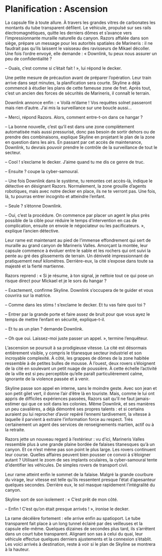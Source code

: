 # Planification : Ascension

La capsule file à toute allure. À travers les grandes vitres de carbonates les montants du tube transparent défilent. Le véhicule, propulsé sur ses rails électromagnétiques, quitte les derniers dômes et s’avance vers l’impressionnante muraille naturelle du canyon. Razors affalée dans son siège, prépare un message pour les autorités spatiales de Marineris : il ne faudrait pas qu’ils laissent le vaisseau des ravisseurs de Mikael décoller. Une fois l’ordre envoyé, elle demande : « Downlink, tu peux nous assurer un peu de confidentialité ?

– Ouais, c’est comme si c’était fait ! », lui répond le decker.

Une petite mesure de précaution avant de préparer l’opération. Leur train arrive dans sept minutes, la planification sera courte. Skyline a déjà commencé à étudier les plans de cette fameuse zone de fret. Après tout, c’est un ancien des forces de sécurités de Marineris, il connaît le terrain.

Downlink annonce enfin : « Voilà m’dame ! Vos requêtes solnet passeront mais rien d’autre. J’ai mis la surveillance sur une boucle aussi…

– Merci, répond Razors. Alors, comment entre-t-on dans ce hangar ?

– La bonne nouvelle, c’est qu’il est dans une zone complètement automatisée mais aussi pressurisé, donc pas besoin de sortir dehors ou de prendre des combinaisons, explique Skyline en projetant le plan de la zone en question dans les airs. En passant par cet accès de maintenance, Downlink, tu devrais pouvoir prendre le contrôle de la surveillance de tout le secteur.

– Cool ! s’exclame le decker. J’aime quand tu me dis ce genre de truc.

– Ensuite ? coupe la cyber-samouraï.

– Une fois Downlink dans le système, tu remontes cet accès-là, indique le détective en désignant Razors. Normalement, la zone grouille d’agents robotiques, mais avec notre decker en place, ils ne te verront pas. Une fois, là, tu pourras entrer incognito et atteindre l’enfant.

– Seule ? s’étonne Downlink.

– Oui, c’est la procédure. On commence par placer un agent le plus près possible de la cible pour réduire le temps d’intervention en cas de complication, ensuite on envoie le négociateur ou les pacificateurs. », explique l’ancien détective.

Leur rame est maintenant au pied de l’immense effondrement qui sert de muraille au grand canyon de Marineris Valles. Amorçant la montée, leur capsule commence à évoluer entre le sable et les rochers qui ont suivi la pente au gré des glissements de terrain. Un dénivelé impressionnant de pratiquement neuf kilomètres. Derrière-eux, la cité s’expose dans toute sa majesté et la fierté martienne.

Razors reprend : « Si je résume, à ton signal, je nettoie tout ce qui pose un risque direct pour Mickael et je le sors du hangar ?

– Exactement, confirme Skyline. Downlink s’occupera de te guider et vous couvrira sur la matrice.

– Comme dans les stims ! s’exclame le decker. Et tu vas faire quoi toi ?

– Entrer par la grande porte et faire assez de bruit pour que vous ayez le temps de mettre l’enfant en sécurité, explique-t-il.

– Et tu as un plan ? demande Downlink.

– Oh que oui. Laissez-moi juste passer un appel. », termine l’enquêteur.

L’ascension se poursuit à sa prodigieuse vitesse. La cité est désormais entièrement visible, y compris le titanesque secteur industriel et son incroyable complexité. À côté, les grappes de dômes de la zone habitée ressemble à de petites bulles de mousse. À l’ouest, deux rovers s’éloignent de la cité en soulevant un petit nuage de poussière. À cette échelle l’activité de la ville est si peu perceptible qu’elle paraît particulièrement calme, ignorante de la violence passée et à venir.

Skyline passe son appel en interne, sans le moindre geste. Avec son jean et son petit gilet vert, il donne l’air d’être là en touriste. Mais, comme le lui ont appris de difficiles expériences passées, Razors sait qu’il ne faut jamais-estimer qui que ce soit dans les colonies. Même Downlink, et ses manières un peu cavalières, a déjà démontré ses propres talents : et si certains auraient pu lui reprocher d’avoir repéré l’ennemi tardivement, la vitesse à laquelle il parvient à extraire l’information force au respect. Très certainement un agent des services de renseignements martien, actif ou à la retraite.

Razors jette un nouveau regard à l’extérieur : vu d’ici, Marineris Valles ressemble plus à une grande plaine bordée de falaises titanesques qu’à un canyon. Et ce n’est même pas son point le plus large. Les rovers continuent leur course. Quelles affaires peuvent bien pousser ce convoi à s’éloigner autant ? Utilisant le zoom de ses implants oculaires, la cyber-samouraï tente d’identifier les véhicules. De simples rovers de transport civil.

Leur rame atteint enfin le sommet de la falaise. Malgré la grande courbure du virage, leur vitesse est telle qu’ils ressentent presque l’état d’apesanteur quelques secondes. Derrière eux, le sol masque rapidement l’intégralité du canyon.

Skyline sort de son isolement : « C’est prêt de mon côté.

– Enfin ! C’est qu’on était presque arrivés ! », ironise le decker.

La rame décélère fortement : elle arrive enfin au spatioport. Le tube transparent fait place à un long tunnel éclairé par des veilleuses et la capsule elle-même. Quelques dizaines de secondes plus tard, ils s’arrêtent dans un court tube transparent. Alignant son sas à celui du quai, leur véhicule effectue quelques derniers ajustements et la connexion s’établit. Les voici arrivés à destination, reste à voir si le plan de Skyline se montrera à la hauteur.